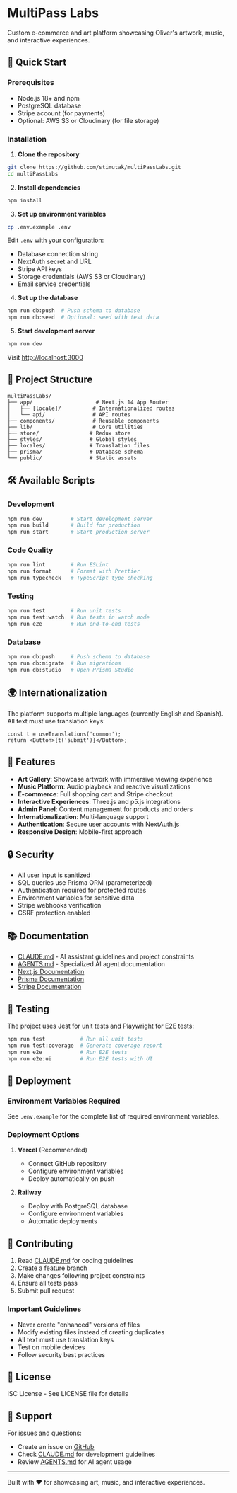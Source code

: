 # MultiPass Labs

Custom e-commerce and art platform showcasing Oliver's artwork, music, and interactive experiences.

## 🚀 Quick Start

### Prerequisites
- Node.js 18+ and npm
- PostgreSQL database
- Stripe account (for payments)
- Optional: AWS S3 or Cloudinary (for file storage)

### Installation

1. **Clone the repository**
```bash
git clone https://github.com/stimutak/multiPassLabs.git
cd multiPassLabs
```

2. **Install dependencies**
```bash
npm install
```

3. **Set up environment variables**
```bash
cp .env.example .env
```
Edit `.env` with your configuration:
- Database connection string
- NextAuth secret and URL
- Stripe API keys
- Storage credentials (AWS S3 or Cloudinary)
- Email service credentials

4. **Set up the database**
```bash
npm run db:push  # Push schema to database
npm run db:seed  # Optional: seed with test data
```

5. **Start development server**
```bash
npm run dev
```

Visit [http://localhost:3000](http://localhost:3000)

## 📁 Project Structure

```
multiPassLabs/
├── app/                    # Next.js 14 App Router
│   ├── [locale]/          # Internationalized routes
│   └── api/               # API routes
├── components/            # Reusable components
├── lib/                   # Core utilities
├── store/                # Redux store
├── styles/               # Global styles
├── locales/              # Translation files
├── prisma/               # Database schema
└── public/               # Static assets
```

## 🛠️ Available Scripts

### Development
```bash
npm run dev         # Start development server
npm run build       # Build for production
npm run start       # Start production server
```

### Code Quality
```bash
npm run lint        # Run ESLint
npm run format      # Format with Prettier
npm run typecheck   # TypeScript type checking
```

### Testing
```bash
npm run test        # Run unit tests
npm run test:watch  # Run tests in watch mode
npm run e2e         # Run end-to-end tests
```

### Database
```bash
npm run db:push     # Push schema to database
npm run db:migrate  # Run migrations
npm run db:studio   # Open Prisma Studio
```

## 🌍 Internationalization

The platform supports multiple languages (currently English and Spanish). All text must use translation keys:

```tsx
const t = useTranslations('common');
return <Button>{t('submit')}</Button>;
```

## 🎨 Features

- **Art Gallery**: Showcase artwork with immersive viewing experience
- **Music Platform**: Audio playback and reactive visualizations
- **E-commerce**: Full shopping cart and Stripe checkout
- **Interactive Experiences**: Three.js and p5.js integrations
- **Admin Panel**: Content management for products and orders
- **Internationalization**: Multi-language support
- **Authentication**: Secure user accounts with NextAuth.js
- **Responsive Design**: Mobile-first approach

## 🔒 Security

- All user input is sanitized
- SQL queries use Prisma ORM (parameterized)
- Authentication required for protected routes
- Environment variables for sensitive data
- Stripe webhooks verification
- CSRF protection enabled

## 📚 Documentation

- [CLAUDE.md](./CLAUDE.md) - AI assistant guidelines and project constraints
- [AGENTS.md](./AGENTS.md) - Specialized AI agent documentation
- [Next.js Documentation](https://nextjs.org/docs)
- [Prisma Documentation](https://www.prisma.io/docs)
- [Stripe Documentation](https://stripe.com/docs)

## 🧪 Testing

The project uses Jest for unit tests and Playwright for E2E tests:

```bash
npm run test           # Run all unit tests
npm run test:coverage  # Generate coverage report
npm run e2e            # Run E2E tests
npm run e2e:ui         # Run E2E tests with UI
```

## 🚀 Deployment

### Environment Variables Required

See `.env.example` for the complete list of required environment variables.

### Deployment Options

1. **Vercel** (Recommended)
   - Connect GitHub repository
   - Configure environment variables
   - Deploy automatically on push

2. **Railway**
   - Deploy with PostgreSQL database
   - Configure environment variables
   - Automatic deployments

## 📝 Contributing

1. Read [CLAUDE.md](./CLAUDE.md) for coding guidelines
2. Create a feature branch
3. Make changes following project constraints
4. Ensure all tests pass
5. Submit pull request

### Important Guidelines
- Never create "enhanced" versions of files
- Modify existing files instead of creating duplicates
- All text must use translation keys
- Test on mobile devices
- Follow security best practices

## 📄 License

ISC License - See LICENSE file for details

## 🤝 Support

For issues and questions:
- Create an issue on [GitHub](https://github.com/stimutak/multiPassLabs/issues)
- Check [CLAUDE.md](./CLAUDE.md) for development guidelines
- Review [AGENTS.md](./AGENTS.md) for AI agent usage

---

Built with ❤️ for showcasing art, music, and interactive experiences.